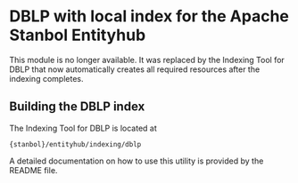 <!--
  Licensed to the Apache Software Foundation (ASF) under one or more
  contributor license agreements.  See the NOTICE file distributed with
  this work for additional information regarding copyright ownership.
  The ASF licenses this file to You under the Apache License, Version 2.0
  (the "License"); you may not use this file except in compliance with
  the License.  You may obtain a copy of the License at

      http://www.apache.org/licenses/LICENSE-2.0

  Unless required by applicable law or agreed to in writing, software
  distributed under the License is distributed on an "AS IS" BASIS,
  WITHOUT WARRANTIES OR CONDITIONS OF ANY KIND, either express or implied.
  See the License for the specific language governing permissions and
  limitations under the License.
-->

# DBLP with local index for the Apache Stanbol Entityhub

This module is no longer available. It was replaced by the Indexing Tool for
DBLP that now automatically creates all required resources after the indexing
completes.
 
## Building the DBLP index

The Indexing Tool for DBLP is located at

    {stanbol}/entityhub/indexing/dblp

A detailed documentation on how to use this utility is provided by the
README file.


